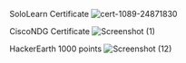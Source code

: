 SoloLearn Certificate
![cert-1089-24871830](https://user-images.githubusercontent.com/94468330/153460768-b9da0650-7153-4265-b206-fc12f9e7d51f.jpg)

CiscoNDG Certificate
![Screenshot (1)](https://user-images.githubusercontent.com/94468330/153460977-6e866a9f-479b-4084-8e76-d02b4c29a922.png)

HackerEarth 1000 points
![Screenshot (12)](https://user-images.githubusercontent.com/94468330/153481458-4eac1011-a395-4656-a42c-6fa87bff7fc9.png)